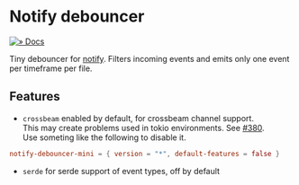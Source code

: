 # Notify debouncer

[![» Docs](https://flat.badgen.net/badge/api/docs.rs/df3600)][docs]

Tiny debouncer for [notify](https://crates.io/crates/notify). Filters incoming events and emits only one event per timeframe per file.

## Features

- `crossbeam` enabled by default, for crossbeam channel support.  
This may create problems used in tokio environments. See [#380](https://github.com/notify-rs/notify/issues/380).  
Use someting like the following to disable it.
```toml
notify-debouncer-mini = { version = "*", default-features = false }
```
- `serde` for serde support of event types, off by default

[docs]: https://docs.rs/notify-debouncer-mini